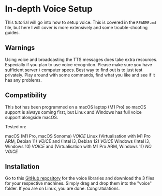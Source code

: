 # In-depth Voice Setup

This tutorial will go into how to setup voice. This is covered in the `README.md` file, but here I will cover is more extensively and some trouble-shooting guides.

## Warnings

Using voice and broadcasting the TTS messages does take extra resources. Especially if you plan to use voice recogniton. Please make sure you have sufficient server / computer specs. Best way to find out is to just test privately. Play around with some commands, find what you like and see if it has any problems.

## Compatibility

This bot has been programmed on a macOS laptop (M1 Pro) so macOS support is always coming first, but Linux and Windows has full voice support alongside macOS.

Tested on:

macOS (M1 Pro, macOS Sonoma) *VOICE*
Linux (Virtualisation with M1 Pro ARM, Debian 11) *VOICE* and (Intel i3, Debian 12) *VOICE*
Windows (Intel i3, Windows 10) *VOICE* and (Virtualisation with M1 Pro ARM, Windows 11) *NO VOICE*

## Installation

Go to this [GitHub repository](https://github.com/AustinAres2007/developerjoe-downloads/releases) for the voice libraries and download the 3 files for your respective machines. Simply drag and drop them into the "voice" folder.
If you are on Linux, you are done. Congratulations.
